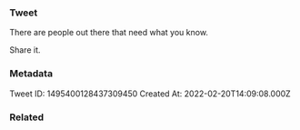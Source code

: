 ### Tweet
There are people out there that need what you know.

Share it.

### Metadata
Tweet ID: 1495400128437309450
Created At: 2022-02-20T14:09:08.000Z

### Related
